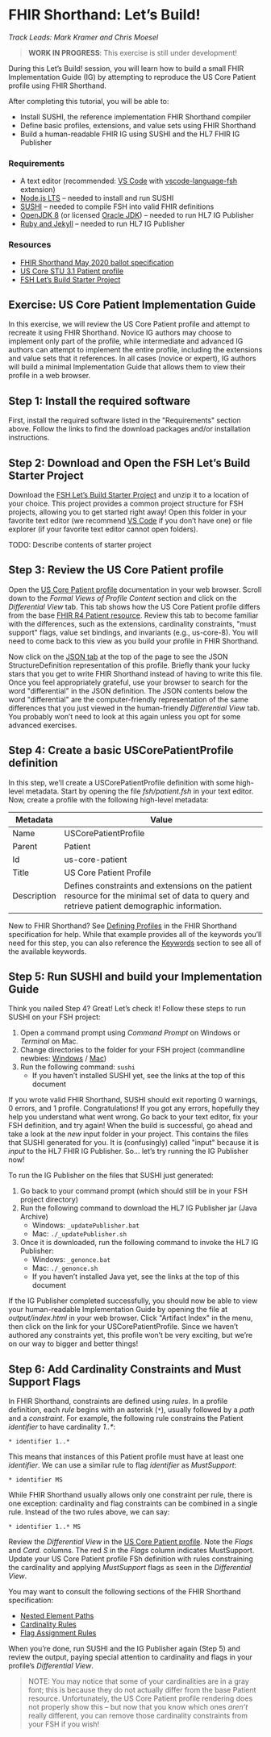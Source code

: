# FHIR Shorthand: Let’s Build!

_Track Leads: Mark Kramer and Chris Moesel_

> **WORK IN PROGRESS**: This exercise is still under development!

During this Let’s Build! session, you will learn how to build a small FHIR Implementation Guide (IG)
by attempting to reproduce the US Core Patient profile using FHIR Shorthand.

After completing this tutorial, you will be able to:

- Install SUSHI, the reference implementation FHIR Shorthand compiler
- Define basic profiles, extensions, and value sets using FHIR Shorthand
- Build a human-readable FHIR IG using SUSHI and the HL7 FHIR IG Publisher

### Requirements

- A text editor (recommended: [VS Code](https://code.visualstudio.com/) with
  [vscode-language-fsh](https://marketplace.visualstudio.com/items?itemName=kmahalingam.vscode-language-fsh)
  extension)
- [Node.js LTS](https://nodejs.org/en/download/) – needed to install and run SUSHI
- [SUSHI](http://hl7.org/fhir/uv/shorthand/2020May/sushi.html#step-2-install-sushi) – needed to
  compile FSH into valid FHIR definitions
- [OpenJDK 8](https://adoptopenjdk.net/?variant=openjdk8&jvmVariant=hotspot) (or licensed
  [Oracle JDK](https://www.oracle.com/java/technologies/javase/javase-jdk8-downloads.html)) – needed
  to run HL7 IG Publisher
- [Ruby and Jekyll](https://jekyllrb.com/docs/installation/) – needed to run HL7 IG Publisher

### Resources

- [FHIR Shorthand May 2020 ballot specification](http://hl7.org/fhir/uv/shorthand/2020May/)
- [US Core STU 3.1 Patient profile](http://hl7.org/fhir/us/core/STU3.1/StructureDefinition-us-core-patient.html)
- [FSH Let’s Build Starter Project](https://github.com/FHIR/fsh-devdays-exercise/archive/v0.0.1.zip)

## Exercise: US Core Patient Implementation Guide

In this exercise, we will review the US Core Patient profile and attempt to recreate it using FHIR
Shorthand. Novice IG authors may choose to implement only part of the profile, while intermediate
and advanced IG authors can attempt to implement the entire profile, including the extensions and
value sets that it references. In all cases (novice or expert), IG authors will build a minimal
Implementation Guide that allows them to view their profile in a web browser.

## Step 1: Install the required software

First, install the required software listed in the "Requirements" section above. Follow the links
to find the download packages and/or installation instructions.

## Step 2: Download and Open the FSH Let’s Build Starter Project

Download the
[FSH Let’s Build Starter Project](https://github.com/FHIR/fsh-devdays-exercise/archive/v0.0.1.zip)
and unzip it to a location of your choice. This project provides a common project structure for FSH
projects, allowing you to get started right away! Open this folder in your favorite text editor (we
recommend [VS Code](https://code.visualstudio.com/) if you don’t have one) or file explorer (if your
favorite text editor cannot open folders).

TODO: Describe contents of starter project

## Step 3: Review the US Core Patient profile

Open the [US Core Patient profile](http://hl7.org/fhir/us/core/STU3.1/StructureDefinition-us-core-patient.html)
documentation in your web browser. Scroll down to the _Formal Views of Profile Content_ section and
click on the _Differential View_ tab. This tab shows how the US Core Patient profile differs from
the base [FHIR R4 Patient resource](http://hl7.org/fhir/R4/patient.html). Review this tab to become
familiar with the differences, such as the extensions, cardinality constraints, "must support"
flags, value set bindings, and invariants (e.g., us-core-8). You will need to come back to this view
as you build your profile in FHIR Shorthand.

Now click on the [JSON tab](http://hl7.org/fhir/us/core/STU3.1/StructureDefinition-us-core-patient.json.html)
at the top of the page to see the JSON StructureDefinition representation of this profile. Briefly
thank your lucky stars that you get to write FHIR Shorthand instead of having to write this file.
Once you feel appropriately grateful, use your browser to search for the word "differential" in the
JSON definition. The JSON contents below the word "differential" are the computer-friendly
representation of the same differences that you just viewed in the human-friendly _Differential
View_ tab. You probably won’t need to look at this again unless you opt for some advanced exercises.

## Step 4: Create a basic USCorePatientProfile definition

In this step, we’ll create a USCorePatientProfile definition with some high-level metadata. Start by
opening the file _fsh/patient.fsh_ in your text editor. Now, create a profile with the following
high-level metadata:

| Metadata    | Value                                                                                                                                         |
| ----------- | --------------------------------------------------------------------------------------------------------------------------------------------- |
| Name        | USCorePatientProfile                                                                                                                          |
| Parent      | Patient                                                                                                                                       |
| Id          | us-core-patient                                                                                                                               |
| Title       | US Core Patient Profile                                                                                                                       |
| Description | Defines constraints and extensions on the patient resource for the minimal set of data to query and retrieve patient demographic information. |

New to FHIR Shorthand? See
[Defining Profiles](http://hl7.org/fhir/uv/shorthand/2020May/reference.html#defining-profiles) in
the FHIR Shorthand specification for help. While that example provides all of the keywords you’ll
need for this step, you can also reference the
[Keywords](http://hl7.org/fhir/uv/shorthand/2020May/reference.html#keywords-1) section to see all of
the available keywords.

## Step 5: Run SUSHI and build your Implementation Guide

Think you nailed Step 4? Great! Let’s check it! Follow these steps to run SUSHI on your FSH project:

1. Open a command prompt using _Command Prompt_ on Windows or _Terminal_ on Mac.
2. Change directories to the folder for your FSH project (commandline newbies:
   [Windows](https://www.howtogeek.com/659411/how-to-change-directories-in-command-prompt-on-windows-10/)
   / [Mac](https://www.macworld.com/article/2042378/master-the-command-line-navigating-files-and-folders.html))
3. Run the following command: `sushi`
   - If you haven’t installed SUSHI yet, see the links at the top of this document

If you wrote valid FHIR Shorthand, SUSHI should exit reporting 0 warnings, 0 errors, and 1 profile.
Congratulations! If you got any errors, hopefully they help you understand what went wrong. Go back
to your text editor, fix your FSH definition, and try again! When the build is successful, go ahead
and take a look at the _new_ input folder in your project. This contains the files that SUSHI
generated for you. It is (confusingly) called "input" because it is _input_ to the HL7 FHIR IG
Publisher. So... let’s try running the IG Publisher now!

To run the IG Publisher on the files that SUSHI just generated:

1. Go back to your command prompt (which should still be in your FSH project directory)
2. Run the following command to download the HL7 IG Publisher jar (Java Archive)
   - Windows: `_updatePublisher.bat`
   - Mac: `./_updatePublisher.sh`
3. Once it is downloaded, run the following command to invoke the HL7 IG Publisher:
   - Windows: `_genonce.bat`
   - Mac: `./_genonce.sh`
   - If you haven’t installed Java yet, see the links at the top of this document

If the IG Publisher completed successfully, you should now be able to view your human-readable
Implementation Guide by opening the file at _output/index.html_ in your web browser. Click "Artifact
Index" in the menu, then click on the link for your USCorePatientProfile. Since we haven’t authored
any constraints yet, this profile won’t be very exciting, but we’re on our way to bigger and better
things!

## Step 6: Add Cardinality Constraints and Must Support Flags

In FHIR Shorthand, constraints are defined using _rules_. In a profile definition, each _rule_
begins with an asterisk (`*`), usually followed by a _path_ and a _constraint_. For example, the
following rule constrains the Patient _identifier_ to have cardinality _1..\*_:

```
* identifier 1..*
```

This means that instances of this Patient profile must have at least one _identifier_. We can use a
similar rule to flag _identifier_ as _MustSupport_:

```
* identifier MS
```

While FHIR Shorthand usually allows only one constraint per rule, there is one exception:
cardinality and flag constraints can be combined in a single rule. Instead of the two rules above,
we can say:

```
* identifier 1..* MS
```

Review the _Differential View_ in the
[US Core Patient profile](http://hl7.org/fhir/us/core/STU3.1/StructureDefinition-us-core-patient.html#formal-views-of-profile-content).
Note the _Flags_ and _Card._ columns. The red _S_ in the _Flags_ column indicates MustSupport.
Update your US Core Patient profile FSh definition with rules constraining the cardinality and
applying _MustSupport_ flags as seen in the _Differential View_.

You may want to consult the following sections of the FHIR Shorthand specification:

- [Nested Element Paths](http://hl7.org/fhir/uv/shorthand/2020May/reference.html#nested-element-paths)
- [Cardinality Rules](http://hl7.org/fhir/uv/shorthand/2020May/reference.html#cardinality-rules)
- [Flag Assignment Rules](http://hl7.org/fhir/uv/shorthand/2020May/reference.html#flag-assignment-rules)

When you’re done, run SUSHI and the IG Publisher again (Step 5) and review the output, paying
special attention to cardinality and flags in your profile’s _Differential View_.

> NOTE: You may notice that some of your cardinalities are in a gray font; this is because they do
> not actually differ from the base Patient resource. Unfortunately, the US Core Patient profile
> rendering does not properly show this – but now that you know which ones _aren’t_ really
> different, you can remove those cardinality constraints from your FSH if you wish!
